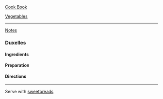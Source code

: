[Cook Book](https://github.com/vmsmith/CookBook/blob/master/README.md)  

[Vegetables](https://github.com/vmsmith/CookBook/blob/master/vegetables.md)  

-----  

[Notes](https://github.com/vmsmith/CookBook/blob/master/notes.md)  

### Duxelles    

#### Ingredients  



#### Preparation   



#### Directions  

-----  

Serve with [sweetbreads](https://github.com/vmsmith/CookBook/blob/master/offal_sweetbreads.md)
